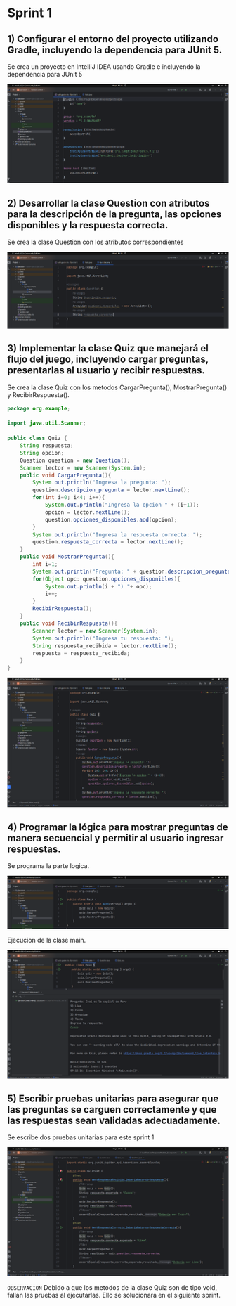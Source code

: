 # Sprint 1

## 1) Configurar el entorno del proyecto utilizando Gradle, incluyendo la dependencia para JUnit 5.
Se crea un proyecto en IntelliJ IDEA usando Gradle e incluyendo la dependencia para JUnit 5  

![Ej1Spr1CapturaDependencias](Image/Ej1Spr1CapturaDependencias.png)

## 2) Desarrollar la clase Question con atributos para la descripción de la pregunta, las opciones disponibles y la respuesta correcta.
Se crea la clase Question con los atributos correspondientes  

![Ej1Spr1CapturaClaseQuestion](Image/Ej1Spr1CapturaClaseQuestion.png)

## 3) Implementar la clase Quiz que manejará el flujo del juego, incluyendo cargar preguntas, presentarlas al usuario y recibir respuestas.
Se crea la clase Quiz con los metodos CargarPregunta(), MostrarPregunta() y RecibirRespuesta().

``` java
package org.example;

import java.util.Scanner;

public class Quiz {
    String respuesta;
    String opcion;
    Question question = new Question();
    Scanner lector = new Scanner(System.in);
    public void CargarPregunta(){
        System.out.println("Ingresa la pregunta: ");
        question.descripcion_pregunta = lector.nextLine();
        for(int i=0; i<4; i++){
            System.out.println("Ingresa la opcion " + (i+1));
            opcion = lector.nextLine();
            question.opciones_disponibles.add(opcion);
        }
        System.out.println("Ingresa la respuesta correcta: ");
        question.respuesta_correcta = lector.nextLine();
    }
    public void MostrarPregunta(){
        int i=1;
        System.out.println("Pregunta: " + question.descripcion_pregunta);
        for(Object opc: question.opciones_disponibles){
            System.out.println(i + ") "+ opc);
            i++;
        }
        RecibirRespuesta();
    }
    public void RecibirRespuesta(){
        Scanner lector = new Scanner(System.in);
        System.out.println("Ingresa tu respuesta: ");
        String respuesta_recibida = lector.nextLine();
        respuesta = respuesta_recibida;
    }
}
```   

![Ej1Spr1CapturaClaseQuiz](Image/Ej1Spr1CapturaClaseQuiz.png)

## 4) Programar la lógica para mostrar preguntas de manera secuencial y permitir al usuario ingresar respuestas.
Se programa la parte logica.  

![Ej1Spr1CapturaClaseMain](Image/Ej1Spr1CapturaClaseMain.png)

Ejecucion de la clase main.  


![Ej1Spr1CapturaEjecucion](Image/Ej1Spr1CapturaEjecucion.png)

## 5) Escribir pruebas unitarias para asegurar que las preguntas se carguen correctamente y que las respuestas sean validadas adecuadamente.
Se escribe dos pruebas unitarias para este sprint 1


![Ej1Spr1CapturaPruebasUnitarias](Image/Ej1Spr1CapturaPruebasUnitarias.png)

```OBSERVACION```   Debido a que los metodos de la clase Quiz son de tipo void, fallan las pruebas al ejecutarlas. Ello se solucionara en el siguiente sprint.
